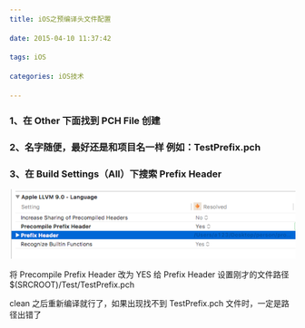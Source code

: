 ```yaml
---
title: iOS之预编译头文件配置

date: 2015-04-10 11:37:42

tags: iOS

categories: iOS技术

---
```


### 1、在 Other 下面找到 PCH File 创建

### 2、名字随便，最好还是和项目名一样 例如：TestPrefix.pch

### 3、在 Build Settings（All）下搜索 Prefix Header

![](https://github.com/huangzhifei/huangzhifei.github.com/raw/master/images/prefix.png)

将 Precompile Prefix Header 改为 YES
给 Prefix Header 设置刚才的文件路径 $(SRCROOT)/Test/TestPrefix.pch

clean 之后重新编译就行了，如果出现找不到 TestPrefix.pch 文件时，一定是路径出错了
